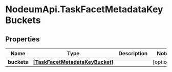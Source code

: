 # NodeumApi.TaskFacetMetadataKeyBuckets

## Properties

Name | Type | Description | Notes
------------ | ------------- | ------------- | -------------
**buckets** | [**[TaskFacetMetadataKeyBucket]**](TaskFacetMetadataKeyBucket.md) |  | [optional] 


